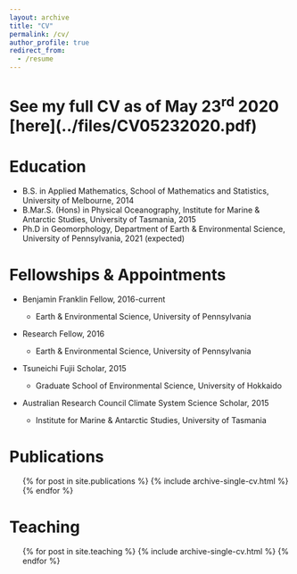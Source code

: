 ```yaml
---
layout: archive
title: "CV"
permalink: /cv/
author_profile: true
redirect_from:
  - /resume
---
```


<h1> See my full CV as of May 23<sup>rd</sup> 2020 [here](../files/CV05232020.pdf) <h1>


Education
======
* B.S. in Applied Mathematics, School of Mathematics and Statistics, University of Melbourne, 2014
* B.Mar.S. (Hons) in Physical Oceanography, Institute for Marine & Antarctic Studies, University of Tasmania, 2015
* Ph.D in Geomorphology, Department of Earth & Environmental Science, University of Pennsylvania, 2021 (expected)

Fellowships & Appointments
======

* Benjamin Franklin Fellow, 2016-current
  * Earth & Environmental Science, University of Pennsylvania

* Research Fellow, 2016
  * Earth & Environmental Science, University of Pennsylvania

* Tsuneichi Fujii Scholar, 2015
  * Graduate School of Environmental Science, University of Hokkaido

* Australian Research Council Climate System Science Scholar, 2015
  * Institute for Marine & Antarctic Studies, University of Tasmania

Publications
======
  <ul>{% for post in site.publications %}
    {% include archive-single-cv.html %}
  {% endfor %}</ul>
  
Teaching
======
  <ul>{% for post in site.teaching %}
    {% include archive-single-cv.html %}
  {% endfor %}</ul>
